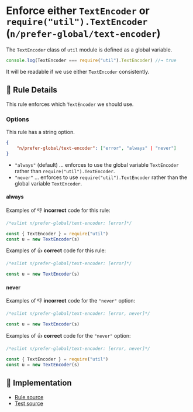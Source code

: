 # Enforce either `TextEncoder` or `require("util").TextEncoder` (`n/prefer-global/text-encoder`)

<!-- end auto-generated rule header -->

The `TextEncoder` class of `util` module is defined as a global variable.

```js
console.log(TextEncoder === require("util").TextEncoder) //→ true
```

It will be readable if we use either `TextEncoder` consistently.

## 📖 Rule Details

This rule enforces which `TextEncoder` we should use.

### Options

This rule has a string option.

```json
{
    "n/prefer-global/text-encoder": ["error", "always" | "never"]
}
```

- `"always"` (default) ... enforces to use the global variable `TextEncoder` rather than `require("util").TextEncoder`.
- `"never"` ... enforces to use `require("util").TextEncoder` rather than the global variable `TextEncoder`.

#### always

Examples of 👎 **incorrect** code for this rule:

```js
/*eslint n/prefer-global/text-encoder: [error]*/

const { TextEncoder } = require("util")
const u = new TextEncoder(s)
```

Examples of 👍 **correct** code for this rule:

```js
/*eslint n/prefer-global/text-encoder: [error]*/

const u = new TextEncoder(s)
```

#### never

Examples of 👎 **incorrect** code for the `"never"` option:

```js
/*eslint n/prefer-global/text-encoder: [error, never]*/

const u = new TextEncoder(s)
```

Examples of 👍 **correct** code for the `"never"` option:

```js
/*eslint n/prefer-global/text-encoder: [error, never]*/

const { TextEncoder } = require("util")
const u = new TextEncoder(s)
```

## 🔎 Implementation

- [Rule source](https://github.com/eslint-community/eslint-plugin-n/tree/lib/rules/prefer-global/text-encoder.js)
- [Test source](https://github.com/eslint-community/eslint-plugin-n/tree/tests/lib/rules/prefer-global/text-encoder.js)
